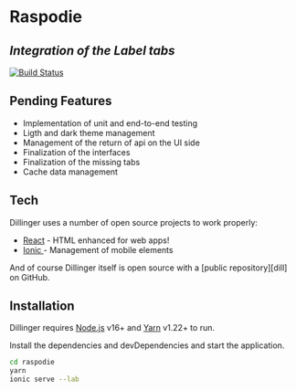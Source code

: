 # Raspodie
## _Integration of the Label tabs_

[![Build Status](https://travis-ci.org/joemccann/dillinger.svg?branch=master)](https://travis-ci.org/joemccann/dillinger)


## Pending Features

- Implementation of unit and end-to-end testing
- Ligth and dark theme management
- Management of the return of api on the UI side
- Finalization of the interfaces
- Finalization of the missing tabs
- Cache data management

## Tech

Dillinger uses a number of open source projects to work properly:

- [ React] - HTML enhanced for web apps!
- [ Ionic ] - Management of mobile elements

And of course Dillinger itself is open source with a [public repository][dill]
 on GitHub.

## Installation

Dillinger requires [Node.js](https://nodejs.org/) v16+ and  [Yarn](https://yarnpkg.com/) v1.22+ to run.

Install the dependencies and devDependencies and start the application.

```sh
cd raspodie
yarn
ionic serve --lab
```


[//]: # (These are reference links used in the body of this note and get stripped out when the markdown processor does its job. There is no need to format nicely because it shouldn't be seen. Thanks SO - http://stackoverflow.com/questions/4823468/store-comments-in-markdown-syntax)

   [React]: <https://fr.reactjs.org>
   [Ionic]: <https://ionic.io/>
